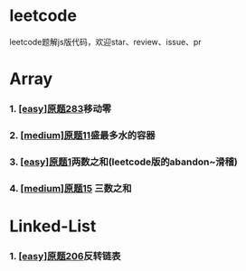 # leetcode
leetcode题解js版代码，欢迎star、review、issue、pr

# Array
### 1. [[easy]原题283](https://github.com/yunlovebo/leetcode/blob/master/Array/move-zeros/index.md)移动零 
### 2. [[medium]原题11](https://github.com/yunlovebo/leetcode/blob/master/Array/max-area/index.md)盛最多水的容器
### 3. [[easy]原题1](https://github.com/yunlovebo/leetcode/blob/master/Array/two-sum/index.md)两数之和(leetcode版的abandon~滑稽)
### 4. [[medium]原题15](https://github.com/yunlovebo/leetcode/blob/master/Array/three-sum/index.md) 三数之和

# Linked-List

### 1. [[easy]原题206](https://github.com/yunlovebo/leetcode/blob/master/Array/move-zeros/index.md)反转链表